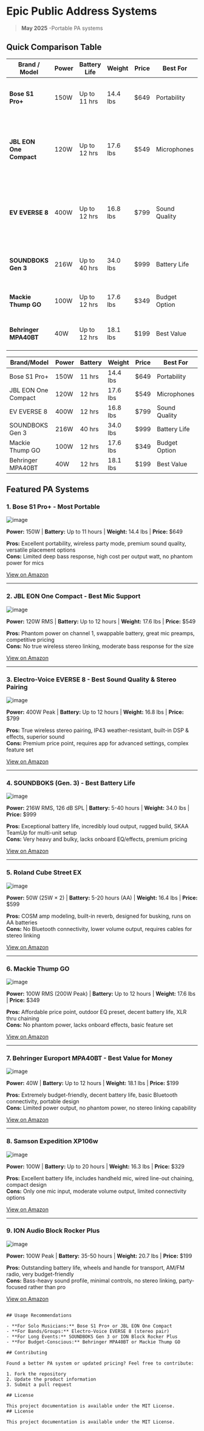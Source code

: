 # Epic Public Address Systems

> **May 2025** -Portable PA systems

## Quick Comparison Table

| **Brand / Model**       | **Power** | **Battery Life** | **Weight** | **Price** | **Best For**  | **Pairing Capability**                                                             | **Mic Inputs**                      | **Outdoor Suitability**      |
| ----------------------- | --------- | ---------------- | ---------- | --------- | ------------- | ---------------------------------------------------------------------------------- | ----------------------------------- | ---------------------------- |
| **Bose S1 Pro+**        | 150W      | Up to 11 hrs     | 14.4 lbs   | \$649     | Portability   | Dual Wireless Streaming via Bose Music App                                         | 2 combo (XLR-¼″)                    | Yes (not weatherproof)       |
| **JBL EON One Compact** | 120W      | Up to 12 hrs     | 17.6 lbs   | \$549     | Microphones   | Wired pass-thru; control up to 4 units via JBL Compact Connect App                 | 2 combo (XLR-¼″) with phantom power | Yes (not weatherproof)       |
| **EV EVERSE 8**         | 400W      | Up to 12 hrs     | 16.8 lbs   | \$799     | Sound Quality | True Wireless Stereo via Bluetooth; group up to 6 units with QuickSmart Mobile App | 2 combo (XLR-¼″) with phantom power | Yes (IP43 weather-resistant) |
| **SOUNDBOKS Gen 3**     | 216W      | Up to 40 hrs     | 34.0 lbs   | \$999     | Battery Life  | SKAA TeamUp wireless pairing (up to 5 units)                                       | 2 combo (XLR-¼″)                    | Yes (splash-proof)           |
| **Mackie Thump GO**     | 100W      | Up to 12 hrs     | 17.6 lbs   | \$349     | Budget Option | Wired XLR thru chaining                                                            | 2 combo (XLR-¼″)                    | Yes (outdoor EQ preset)      |
| **Behringer MPA40BT**   | 40W       | Up to 12 hrs     | 18.1 lbs   | \$199     | Best Value    | None                                                                               | 2 combo (XLR-¼″)                    | Yes (portable design)        |


| Brand/Model | Power | Battery | Weight | Price | Best For |
|-------------|-------|---------|--------|-------|----------|
| Bose S1 Pro+ | 150W | 11 hrs | 14.4 lbs | $649 | Portability |
| JBL EON One Compact | 120W | 12 hrs | 17.6 lbs | $549 | Microphones |
| EV EVERSE 8 | 400W | 12 hrs | 16.8 lbs | $799 | Sound Quality |
| SOUNDBOKS Gen 3 | 216W | 40 hrs | 34.0 lbs | $999 | Battery Life |
| Mackie Thump GO | 100W | 12 hrs | 17.6 lbs | $349 | Budget Option |
| Behringer MPA40BT | 40W | 12 hrs | 18.1 lbs | $199 | Best Value |

## Featured PA Systems

### 1. Bose S1 Pro+ - Most Portable
![image](https://github.com/user-attachments/assets/8c6b7db5-7748-4fdf-8c30-e6e68bdec232)


**Power:** 150W | **Battery:** Up to 11 hours | **Weight:** 14.4 lbs | **Price:** $649

**Pros:** Excellent portability, wireless party mode, premium sound quality, versatile placement options  
**Cons:** Limited deep bass response, high cost per output watt, no phantom power for mics

[View on Amazon](https://www.amazon.com/Bose-Powered-Portable-Bluetooth-Wireless/dp/B0BZWT5FRR)

---

### 2. JBL EON One Compact - Best Mic Support
![image](https://github.com/user-attachments/assets/d39239ed-9de4-48c6-811a-160803401eee)


**Power:** 120W RMS | **Battery:** Up to 12 hours | **Weight:** 17.6 lbs | **Price:** $549

**Pros:** Phantom power on channel 1, swappable battery, great mic preamps, competitive pricing  
**Cons:** No true wireless stereo linking, moderate bass response for the size

[View on Amazon](https://www.amazon.com/JBL-Professional-EON-ONE-Compact/dp/B07Y2LYV34)

---

### 3. Electro-Voice EVERSE 8 - Best Sound Quality & Stereo Pairing
![image](https://github.com/user-attachments/assets/f827b2ae-d049-4418-af5e-0d6c19a6a6e0)


**Power:** 400W Peak | **Battery:** Up to 12 hours | **Weight:** 16.8 lbs | **Price:** $799

**Pros:** True wireless stereo pairing, IP43 weather-resistant, built-in DSP & effects, superior sound  
**Cons:** Premium price point, requires app for advanced settings, complex feature set

[View on Amazon](https://www.amazon.com/Electro-Voice-EVERSE8US-Battery-Powered-ELE/dp/B09RRTXH23)

---

### 4. SOUNDBOKS (Gen. 3) - Best Battery Life
![image](https://github.com/user-attachments/assets/3ba43895-69e7-43ad-8072-744a2a052daa)


**Power:** 216W RMS, 126 dB SPL | **Battery:** 5-40 hours | **Weight:** 34.0 lbs | **Price:** $999

**Pros:** Exceptional battery life, incredibly loud output, rugged build, SKAA TeamUp for multi-unit setup  
**Cons:** Very heavy and bulky, lacks onboard EQ/effects, premium pricing

[View on Amazon](https://www.amazon.com/SOUNDBOKS-Gen-3-Bluetooth-Performance-Swappable/dp/B09MQRMDGP)

---

### 5. Roland Cube Street EX
![image](https://github.com/user-attachments/assets/5c0a8fce-0a4b-4287-83f1-6a8e89089bff)


**Power:** 50W (25W × 2) | **Battery:** 5-20 hours (AA) | **Weight:** 16.4 lbs | **Price:** $599

**Pros:** COSM amp modeling, built-in reverb, designed for busking, runs on AA batteries  
**Cons:** No Bluetooth connectivity, lower volume output, requires cables for stereo linking

[View on Amazon](https://www.amazon.com/4-Channel-50-Watt-Battery-Powered-Amplifier/dp/B00JMU1RAG)

---

### 6. Mackie Thump GO
![image](https://github.com/user-attachments/assets/d1e617b8-12a3-43fd-9900-367108346666)


**Power:** 100W RMS (200W Peak) | **Battery:** Up to 12 hours | **Weight:** 17.6 lbs | **Price:** $349

**Pros:** Affordable price point, outdoor EQ preset, decent battery life, XLR thru chaining  
**Cons:** No phantom power, lacks onboard effects, basic feature set

[View on Amazon](https://www.amazon.com/Mackie-Portable-Bluetooth-Battery-Powered-Loudspeaker/dp/B09JKVB9R6)

---

### 7. Behringer Europort MPA40BT - Best Value for Money
![image](https://github.com/user-attachments/assets/3905340b-3407-4792-be64-a4bb04a1a9f1)


**Power:** 40W | **Battery:** Up to 12 hours | **Weight:** 18.1 lbs | **Price:** $199

**Pros:** Extremely budget-friendly, decent battery life, basic Bluetooth connectivity, portable design  
**Cons:** Limited power output, no phantom power, no stereo linking capability

[View on Amazon](https://www.amazon.com/Behringer-MPA40BT-BEHRINGER/dp/B00EMDNLUM)

---

### 8. Samson Expedition XP106w
![image](https://github.com/user-attachments/assets/cc738b30-8d66-419a-9331-e03a8cb44a1e)


**Power:** 100W | **Battery:** Up to 20 hours | **Weight:** 16.3 lbs | **Price:** $329

**Pros:** Excellent battery life, includes handheld mic, wired line-out chaining, compact design  
**Cons:** Only one mic input, moderate volume output, limited connectivity options

[View on Amazon](https://www.amazon.com/Samson-Expedition-Rechargeable-Microphone-Bluetooth/dp/B00HXE4AWK)

---

### 9. ION Audio Block Rocker Plus
![image](https://github.com/user-attachments/assets/2bbbc460-3e29-4f48-9a62-3fa4ff334f0f)


**Power:** 100W Peak | **Battery:** 35-50 hours | **Weight:** 20.7 lbs | **Price:** $199

**Pros:** Outstanding battery life, wheels and handle for transport, AM/FM radio, very budget-friendly  
**Cons:** Bass-heavy sound profile, minimal controls, no stereo linking, party-focused rather than pro

[View on Amazon](https://www.amazon.com/ION-Audio-Block-Rocker-Plus/dp/B07C32XSH1)


```

## Usage Recommendations

- **For Solo Musicians:** Bose S1 Pro+ or JBL EON One Compact
- **For Bands/Groups:** Electro-Voice EVERSE 8 (stereo pair)
- **For Long Events:** SOUNDBOKS Gen 3 or ION Block Rocker Plus
- **For Budget-Conscious:** Behringer MPA40BT or Mackie Thump GO

## Contributing

Found a better PA system or updated pricing? Feel free to contribute:

1. Fork the repository
2. Update the product information
3. Submit a pull request

## License

This project documentation is available under the MIT License.
## License

This project documentation is available under the MIT License.
